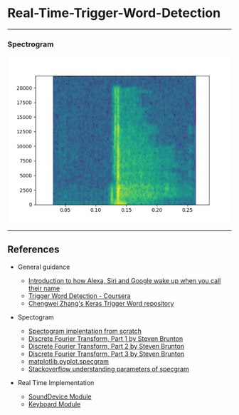 # Real-Time-Trigger-Word-Detection
---
### Spectrogram
<p align="center">
  <img src = "images/train1_spectrogram.png">
</p>

---
## References

- General guidance
  - [Introduction to how Alexa, Siri and Google wake up when you call their name](https://medium.com/x8-the-ai-community/ok-google-tell-me-how-trigger-word-detection-works-f6f877e2cd8b)
  - [Trigger Word Detection - Coursera](https://www.coursera.org/learn/nlp-sequence-models/lecture/Li4ts/trigger-word-detection)
  - [Chengwei Zhang's Keras Trigger Word repository](https://github.com/Tony607/Keras-Trigger-Word)

- Spectogram
  - [Spectogram implentation from scratch](https://fairyonice.github.io/implement-the-spectrogram-from-scratch-in-python.html)
  - [Discrete Fourier Transform, Part 1 by Steven Brunton](https://youtu.be/bhxDXab0ffg)
  - [Discrete Fourier Transform, Part 2 by Steven Brunton](https://youtu.be/PsEsMIPYJBg)
  - [Discrete Fourier Transform, Part 3 by Steven Brunton](https://youtu.be/Ktkm5KCryPw)
  - [matplotlib.pyplot.specgram](https://matplotlib.org/api/_as_gen/matplotlib.pyplot.specgram.html)
  - [Stackoverflow understanding parameters of specgram](https://stackoverflow.com/questions/29321696/what-is-a-spectrogram-and-how-do-i-set-its-parameters)

- Real Time Implementation
  - [SoundDevice Module](https://python-sounddevice.readthedocs.io/en/0.3.15/usage.html#playback)
  - [Keyboard Module](https://pypi.org/project/keyboard/)